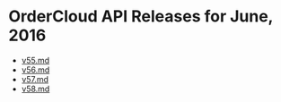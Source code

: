# OrderCloud API Releases for June, 2016

- [v55.md](/v55.md)
- [v56.md](/v56.md)
- [v57.md](/v57.md)
- [v58.md](/v58.md)